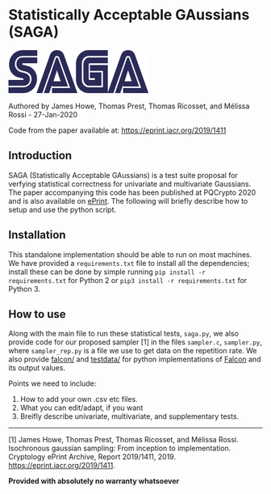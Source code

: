 # Statistically Acceptable GAussians (SAGA)

![Joke-Logo](https://github.com/PQShield/SAGA/blob/master/code/testdata/saga.png)

Authored by James Howe, Thomas Prest, Thomas Ricosset, and Mélissa Rossi - 27-Jan-2020

Code from the paper available at: https://eprint.iacr.org/2019/1411

## Introduction

SAGA (Statistically Acceptable GAussians) is a test suite proposal for verfying statistical correctness for univariate and multivariate Gaussians. The paper accompanying this code has been published at PQCrypto 2020 and is also available on [ePrint](https://eprint.iacr.org/2019/1411). The following will briefly describe how to setup and use the python script.

## Installation

This standalone implementation should be able to run on most machines. We have provided a `requirements.txt` file to install all the dependencies; install these can be done by simple running `pip install -r requirements.txt` for Python 2 or `pip3 install -r requirements.txt` for Python 3.

## How to use

Along with the main file to run these statistical tests, `saga.py`, we also provide code for our proposed sampler [1] in the files `sampler.c`, `sampler.py`, where `sampler_rep.py` is a file we use to get data on the repetition rate. We also provide [falcon/](https://github.com/PQShield/SAGA/tree/master/code/falcon) and [testdata/](https://github.com/PQShield/SAGA/tree/master/code/testdata) for python implementations of [Falcon](https://falcon-sign.info/) and its output values.

Points we need to include:

1. How to add your own .csv etc files.
2. What you can edit/adapt, if you want
3. Breifly describe univariate, multivariate, and supplementary tests.

***

[1] James Howe, Thomas Prest, Thomas Ricosset, and Mélissa Rossi. Isochronous gaussian sampling: From inception to implementation. Cryptology ePrint Archive, Report 2019/1411, 2019. https://eprint.iacr.org/2019/1411.

**Provided with absolutely no warranty whatsoever**
